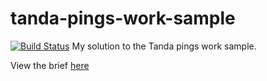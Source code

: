 # tanda-pings-work-sample
[![Build Status](https://travis-ci.org/bennetthardwick/tanda-pings-work-sample.svg?branch=master)](https://travis-ci.org/bennetthardwick/tanda-pings-work-sample)
My solution to the Tanda pings work sample.   

View the brief [here][1]


[1]: https://github.com/TandaHQ/work-samples/tree/master/pings%20(backend)